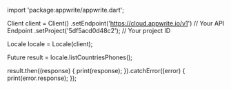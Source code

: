 import 'package:appwrite/appwrite.dart';

Client client = Client()
  .setEndpoint('https://cloud.appwrite.io/v1') // Your API Endpoint
  .setProject('5df5acd0d48c2'); // Your project ID

Locale locale = Locale(client);

Future result = locale.listCountriesPhones();

result.then((response) {
  print(response);
}).catchError((error) {
  print(error.response);
});

